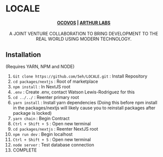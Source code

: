 # LOCALE 

<h4 align="center">
  <a href="https://ocovos.com">OCOVOS</a> |
  <a href="https://arthurlabs.net">ARTHUR LABS</a>
</h4>

<p align="center">
A JOINT VENTURE COLLABORATION TO BRING DEVELOPMENT TO THE REAL WORLD USING MODERN TECHNOLOGY.
</p>

## Installation

(Requires YARN, NPM and NODE)
1. `Git clone https://github.com/5eh/LOCALE.git` : Install Repository
2. `cd packages/nextjs` : Root of marketplace
3. `npm install` : In NextJS root
4. `.env` : Create .env, contact Watson Lewis-Rodriguez for this
5. `cd ../../` : Reenter primary root
6. `yarn install` : Install yarn dependencies (Doing this before npm install in the packages/nextjs will likely cause you to reinstall packages after package is locked)
7. `yarn chain` : Begin Contract
8. `Ctrl + Shift + 5` : Open new terminal
9.  `cd packages/nextjs` : Reenter NextJS root
10. `npm run dev` : Begin localhost
11. `Ctrl + Shift + 5` : Open new terminal
12. `node server` : Test database connection
13. COMPLETE

